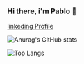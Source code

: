 ### Hi there, i'm Pablo 👋

[linkeding Profile](https://www.linkedin.com/in/marrero-pablo/)


![Anurag's GitHub stats](https://github-readme-stats.vercel.app/api?username=marreropd&show_icons=true&theme=radical)


 ![Top Langs](https://github-readme-stats.vercel.app/api/top-langs/?username=marreropd&layout=compact&theme=radical)

